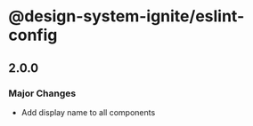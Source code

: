 # @design-system-ignite/eslint-config

## 2.0.0

### Major Changes

- Add display name to all components
